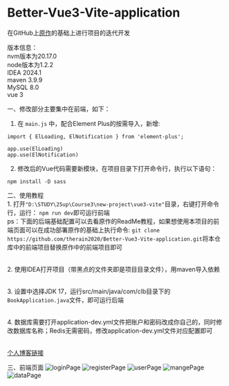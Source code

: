 # Better-Vue3-Vite-application
在GitHub上[原作](https://github.com/caolib/vue3-vite)的基础上进行项目的迭代开发

版本信息：
<br>nvm版本为20.17.0
<br>node版本为1.2.2
<br>IDEA 2024.1
<br>maven 3.9.9
<br>MySQL 8.0
<br>vue 3

一、修改部分主要集中在前端，如下：
  1. 在 ```main.js``` 中，配合Element Plus的按需导入，新增:

```
import { ElLoading, ElNotification } from 'element-plus';
 
app.use(ElLoading) 
app.use(ElNotification) 
```
  2. 修改后的Vue代码需要新模块，在项目目录下打开命令行，执行以下语句：
```
npm install -D sass
```
二、使用教程
<br>  1. 打开```"D:\STUDY\25up\Course3\new-project\vue3-vite"```目录，右键打开命令行，运行：
```npm run dev```即可运行前端
<br>  ps：下面的后端基础配置可以去看原作的ReadMe教程，如果想使用本项目的前端页面可以在成功部署原作的基础上执行命令: ```git clone https://github.com/therain2020/Better-Vue3-Vite-application.git```将本仓库中的前端项目替换原作中的前端项目即可

<br>  2. 使用IDEA打开项目（带黑点的文件夹即是项目目录文件），用maven导入依赖

<br>  3. 设置中选择JDK 17，运行src/main/java/com/clb目录下的```BookApplication.java```文件，即可运行后端

<br>  4. 数据库需要打开application-dev.yml文件把账户和密码改成你自己的，同时修改数据库名称；Redis无需密码，修改application-dev.yml文件对应配置即可

<br>  [个人博客链接](https://therain2020.github.io/)

三、前端页面
![loginPage](README_STATIC/pictures/login.png)
![registerPage](README_STATIC/pictures/register.png)
![userPage](README_STATIC/pictures/userView.png)
![mangePage](README_STATIC/pictures/manageView.png)
![dataPage](README_STATIC/pictures/userData.png)